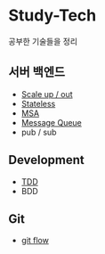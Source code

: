 # Study-Tech
공부한 기술들을 정리  

## 서버 백엔드
* [Scale up / out](https://github.com/mataeLee/Study-Tech/blob/master/Server/Scale%20up_out.md)  
* [Stateless](https://github.com/mataeLee/Study-Tech/blob/master/Server/Stateless.md)  
* [MSA](https://github.com/mataeLee/Study-Tech/blob/master/Server/Msa.md)  
* [Message Queue](https://github.com/mataeLee/Study-Tech/blob/master/Server/Message%20queue.md)
* pub / sub  
## Development 
* [TDD](https://github.com/mataeLee/Study-Tech/blob/master/Development/TDD.md)  
* BDD
## Git
* [git flow](https://github.com/mataeLee/Study-Tech/blob/master/Git/Git-flow.md)
